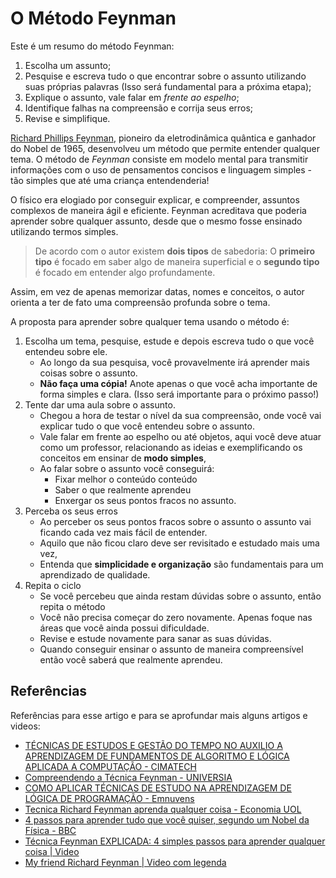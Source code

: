 # **O Método Feynman**

Este é um resumo do método Feynman:
1. Escolha um assunto;
2. Pesquise e escreva tudo o que encontrar sobre o assunto utilizando suas próprias palavras (Isso será fundamental para a próxima etapa);
4. Explique o assunto, vale falar em *frente ao espelho*;
5. Identifique falhas na compreensão e corrija seus erros;
6. Revise e simplifique.

[Richard Phillips Feynman](https://pt.wikipedia.org/wiki/Richard_Feynman), pioneiro da eletrodinâmica quântica e ganhador do Nobel de 1965, desenvolveu um método que permite entender qualquer tema. O método de *Feynman* consiste em modelo mental para transmitir informações com o uso de pensamentos concisos e linguagem simples - tão simples que até uma criança entendenderia!

O físico era elogiado por conseguir explicar, e compreender, assuntos complexos de maneira ágil e eficiente. Feynman acreditava que poderia aprender sobre qualquer assunto, desde que o mesmo fosse ensinado utilizando termos simples.

> De acordo com o autor existem **dois tipos** de sabedoria: O **primeiro tipo** é focado em saber algo de maneira superficial e o **segundo tipo** é focado em entender algo profundamente.

Assim, em vez de apenas memorizar datas, nomes e conceitos, o autor orienta a ter de fato uma compreensão profunda sobre o tema.

A proposta para aprender sobre qualquer tema usando o método é:
1. Escolha um tema, pesquise, estude e depois escreva tudo o que você entendeu sobre ele.
    - Ao longo da sua pesquisa, você provavelmente irá aprender mais coisas sobre o assunto.
    - **Não faça uma cópia!** Anote apenas o que você acha importante de forma simples e clara. (Isso será importante para o próximo passo!)
2. Tente dar uma aula sobre o assunto.
    - Chegou a hora de testar o nível da sua compreensão, onde você vai explicar tudo o que você entendeu sobre o assunto.
    - Vale falar em frente ao espelho ou até objetos, aqui você deve atuar como um professor, relacionando as ideias e exemplificando os conceitos em ensinar de **modo simples**, 
    - Ao falar sobre o assunto você conseguirá:
        - Fixar melhor o conteúdo conteúdo
        - Saber o que realmente aprendeu
        - Enxergar os seus pontos fracos no assunto.
3. Perceba os seus erros
    - Ao perceber os seus pontos fracos sobre o assunto o assunto vai ficando cada vez mais fácil de entender.
    - Aquilo que não ficou claro deve ser revisitado e estudado mais uma vez,
    - Entenda que **simplicidade e organização** são fundamentais para um aprendizado de qualidade.
4. Repita o ciclo
    - Se você percebeu que ainda restam dúvidas sobre o assunto, então repita o método
    - Você não precisa começar do zero novamente. Apenas foque nas áreas que você ainda possui dificuldade.
    - Revise e estude novamente para sanar as suas dúvidas. 
    - Quando conseguir ensinar o assunto de maneira compreensível então você saberá que realmente aprendeu.

## Referências
Referências para esse artigo e para se aprofundar mais alguns artigos e videos:
- [TÉCNICAS DE ESTUDOS E GESTÃO DO TEMPO NO AUXILIO A APRENDIZAGEM DE FUNDAMENTOS DE ALGORITMO E LÓGICA APLICADA A COMPUTAÇÃO - CIMATECH](https://publicacao.cimatech.com.br/index.php/cimatech/article/view/115)
- [Compreendendo a Técnica Feynman - UNIVERSIA ](https://www.universia.net/br/actualidad/orientacion-academica/compreendendo-tecnica-feynman-1167689.html)
- [COMO APLICAR TÉCNICAS DE ESTUDO NA APRENDIZAGEM DE LÓGICA DE PROGRAMAÇÃO - Emnuvens](https://idonline.emnuvens.com.br/id/article/view/3161)
- [Tecnica Richard Feynman aprenda qualquer coisa - Economia UOL](https://economia.uol.com.br/empregos-e-carreiras/noticias/redacao/2021/05/02/tecnica-richard-feynman-aprenda-qualquer-coisa.htm)
- [4 passos para aprender tudo que você quiser, segundo um Nobel da Física - BBC](https://www.bbc.com/portuguese/geral-36750825)
- [Técnica Feynman EXPLICADA: 4 simples passos para aprender qualquer coisa | Video ](https://www.youtube.com/watch?v=JG0xf0nP69o)
- [My friend Richard Feynman | Video com legenda](https://www.ted.com/talks/leonard_susskind_my_friend_richard_feynman)
